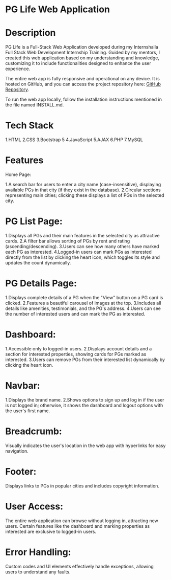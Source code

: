# PG Life Web Application

# Description

PG Life is a Full-Stack Web Application developed during my Internshalla Full Stack Web Development Internship Training. Guided by my mentors, I created this web application based on my understanding and knowledge, customizing it to include functionalities designed to enhance the user experience.

The entire web app is fully responsive and operational on any device. It is hosted on GitHub, and you can access the project repository here: [GitHub Repository](https://github.com/HarshitaSkillSeeker/PGLife).

To run the web app locally, follow the installation instructions mentioned in the file named INSTALL.md.

# Tech Stack

1.HTML
2.CSS
3.Bootstrap 5
4.JavaScript
5.AJAX
6.PHP
7.MySQL

# Features

Home Page:

1.A search bar for users to enter a city name (case-insensitive), displaying available PGs in that city (if they exist in the database).
2.Circular sections representing main cities; clicking these displays a list of PGs in the selected city.

# PG List Page:

1.Displays all PGs and their main features in the selected city as attractive cards.
2.A filter bar allows sorting of PGs by rent and rating (ascending/descending).
3.Users can see how many others have marked each PG as interested.
4.Logged-in users can mark PGs as interested directly from the list by clicking the heart icon, which toggles its style and updates the count dynamically.

# PG Details Page:

1.Displays complete details of a PG when the "View" button on a PG card is clicked.
2.Features a beautiful carousel of images at the top.
3.Includes all details like amenities, testimonials, and the PG's address.
4.Users can see the number of interested users and can mark the PG as interested.

# Dashboard:

1.Accessible only to logged-in users.
2.Displays account details and a section for interested properties, showing cards for PGs marked as interested.
3.Users can remove PGs from their interested list dynamically by clicking the heart icon.

# Navbar:

1.Displays the brand name.
2.Shows options to sign up and log in if the user is not logged in; otherwise, it shows the dashboard and logout options with the user's first name.

# Breadcrumb:

Visually indicates the user's location in the web app with hyperlinks for easy navigation.

# Footer:

Displays links to PGs in popular cities and includes copyright information.

# User Access:

The entire web application can browse without logging in, attracting new users. Certain features like the dashboard and marking properties as interested are exclusive to logged-in users.

# Error Handling:

Custom codes and UI elements effectively handle exceptions, allowing users to understand any faults.